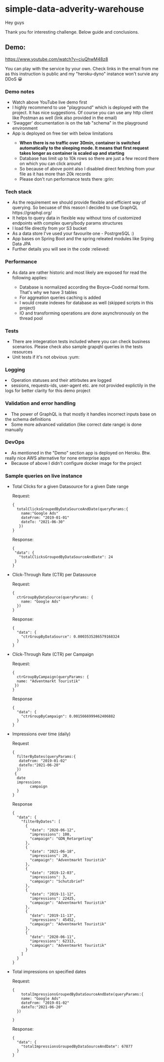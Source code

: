 # simple-data-adverity-warehouse

Hey guys

Thank you for interesting challenge. Below guide and conclusions.

<h2>Demo:</h2>

https://www.youtube.com/watch?v=ciuQhwM48z8

You can play with the service by your own. Check links in the email from me as this instruction is public and my "heroku-dyno" instance won't survie any DDoS :grinning:
<h3> Demo notes </h3>
<ul>
 <li> Watch above YouTube live demo first </hi>
 <li> I highly recommend to use "playground" which is deployed with the project. It has nice suggestions. Of course you can use any http client like Postman as well (link also provided in the email) </li>	
 <li> 'Swagger' documentation is on the tab "schema" in the playground environment </li>
 <li> App is deployed on free tier with below limitations </li>
    <ul>
     <li> <b>When there is no traffic over 30min, container is switched automatically to the sleeping mode. It means that first request takes longer as container is scaled up and starting </b> </li>
     <li> Database has limit up to 10k rows so there are just a few record there on which you can click around </li>
     <li> So because of above point also I disabled direct fetching from your file as it has more than 20k records </li>
     <li> Please don't run performance tests there :grin: </li>
    </ul>
 </ul>
 
 <h3> Tech stack </h3>
<ul>
  <li> As the requirement we should provide flexible and efficient way of querying. So becuase of this reason I decided to use GraphQL https://graphql.org/ </li>
  <li> It helps to query data in flexible way without tons of customized endpoints with complex query/body params structures </li>
  <li> I load file directly from yor S3 bucket </li>
  <li> As a data store I've used your favourite one - PostrgreSQL :) </li>
  <li> App bases on Spring Boot and the spring releated modules like Srping Data JPA
  <li> Further details you will see in the code :relieved: </li>
 </ul>

<h3> Performance </h3>
<ul>
 <li> As data are rather historic and most likely are exposed for read the following applies: </li>
   <ul>
	 <li> Database is normalized according the Boyce–Codd normal form. That's why we have 3 tables 
	 <li> For aggreation queries caching is added </li>
	 <li> I would create indexes for database as well (skipped scripts in this project) </li>
	 <li> IO and transforming operations are done asynchronously on the thread pool </li>
   </ul>
</ul>

<h3> Tests </h3>
<ul>
	<li> There are integeration tests included where you can check business scenarios. Please check also sample grapqhl queries in the tests resources </li>
	<li> Unit tests if it's not obvious :yum: </li>
</ul>

<h3> Logging </h3>
	<li> Operation statuses and their attirbutes are logged </li>
	<li> sessions, requests-ids, user-agent etc. are not provided explictily in the logs for better clarity for this demo project </li>
</ul>

<h3> Validation and error handling </h3>
	<li> The power of GraphQL is that mostly it handles incorrect inputs base on the schema definitions </li>
	<li> Some more advanced validation (like correct date range) is done manually </li>
</ul>

<h3> DevOps </h3>
	<li> As mentioned in the "Demo" section app is deployed on Heroku. Btw. really nice AWS alternative for none enterprise apps </li>
	<li> Because of above I didn't configure docker image for the project </li>
</ul>

 <h3> Sample queries on live instance </h3>
  <ul>
   <li>Total Clicks for a given Datasource for a given Date range
	  
	   
   
Request:
 ```    
{
   totalClicksGroupedByDataSourceAndDate(queryParams:{
     name:"Google Ads"
     dateFrom: "2019-01-01"
     dateTo: "2021-06-30"
    })
}
```
Response:
```
{
 "data": {
   "totalClicksGroupedByDataSourceAndDate": 24
 }
}
```
</li>
 
<li>Click-Through Rate (CTR) per Datasource

Request:
```
{
  ctrGroupByDataSource(queryParams: {
    name: "Google Ads"
  })
}
```
  Response:
```
{
  "data": {
    "ctrGroupByDataSource": 0.0003535286579168324
  }
}
```
</li>

<li>Click-Through Rate (CTR) per Campaign 

Request:
```
{
  ctrGroupByCampaign(queryParams: {
  name: "Adventmarkt Touristik"
 })
}
```

Response
```
{
  "data": {
    "ctrGroupByCampaign": 0.0015666999462406882
  }
}
```
</li>
 
<li>Impressions over time (daily) 
 
Request
```
{
  filterByDates(queryParams:{
   dateFrom: "2019-01-02"
   dateTo:"2021-06-20"
  })
 {
  date
  impressions
		campaign
  }
}
```
Response
```
{
  "data": {
    "filterByDates": [
      {
        "date": "2020-06-12",
        "impressions": 100,
        "campaign": "GDN_Retargeting"
      },
      {
        "date": "2021-06-18",
        "impressions": 20,
        "campaign": "Adventmarkt Touristik"
      },
      {
        "date": "2019-12-03",
        "impressions": 3,
        "campaign": "Schutzbrief"
      },
      {
        "date": "2019-11-12",
        "impressions": 22425,
        "campaign": "Adventmarkt Touristik"
      },
      {
        "date": "2019-11-13",
        "impressions": 45452,
        "campaign": "Adventmarkt Touristik"
      },
      {
        "date": "2020-06-11",
        "impressions": 62313,
        "campaign": "Adventmarkt Touristik"
      }
    ]
  }
}
```
 </li>
 
 <li> Total impressions on specified dates
  
Request:

```
{
    totalImpressionsGroupedByDataSourceAndDate(queryParams:{
    name: "Google Ads"
    dateFrom: "2019-01-02"
    dateTo:"2021-06-20"
  })
  
}
```

Response:

```
{
  "data": {
    "totalImpressionsGroupedByDataSourceAndDate": 67877
  }
}
```
</li>
</ul>
